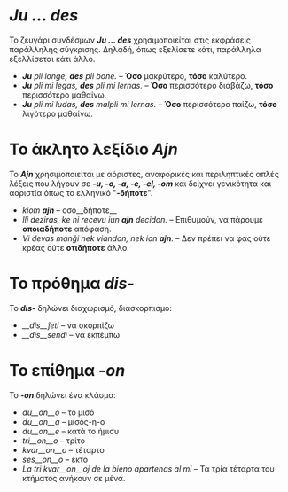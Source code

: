 # *__Ju … des__*

Το ζευγάρι συνδέσμων *__Ju … des__* χρησιμοποιείται στις εκφράσεις παράλληλης σύγκρισης. Δηλαδή, όπως εξελίσετε κάτι, παράλληλα εξελλίσεται κάτι άλλο.  
- *__Ju__ pli longe, __des__ pli bone.* – __Όσο__ μακρύτερο, __τόσο__ καλύτερο.
- *__Ju__ pli mi legas, __des__ pli mi lernas.* – __Όσο__ περισσότερο διαβάζω, __τόσο__ περισσότερο μαθαίνω.  
- *__Ju__ pli mi ludas, __des__ malpli mi lernas.* – __Όσο__ περισσότερο παίζω, __τόσο__ λιγότερο μαθαίνω.  
 

# Το άκλητο λεξίδιο *__Ajn__*

Το *__Ajn__* χρησιμοποιείται με αόριστες, αναφορικές και περιληπτικές απλές λέξεις που λήγουν σε *__-u, -o, -a, -e, -el, -om__* και δείχνει γενικότητα και αοριστία όπως το ελληνικό "__-δήποτε__".  

- *kiom __ajn__* – οσο__δήποτε__
- *Ili deziras, ke ni recevu iun __ajn__ decidon.* – Επιθυμούν, να πάρουμε __οποιαδήποτε__ απόφαση.
- *Vi devas manĝi nek viandon, nek ion __ajn__.* – Δεν πρέπει να φας ούτε κρέας ούτε __οτιδήποτε__ άλλο.
 

# Το πρόθημα *__dis-__*

Το *__dis-__* δηλώνει διαχωρισμό, διασκορπισμο:

- *__dis__ĵeti* – να σκορπίζω
- *__dis__sendi* – να εκπέμπω
 

# Το επίθημα *__-on__*

Το *__-on__* δηλώνει ένα κλάσμα:

- *du__on__o*   – το μισό
- *du__on__a*   – μισός-η-ο
- *du__on__e*   – κατά το ήμισυ
- *tri__on__o*  – τρίτο
- *kvar__on__o* – τέταρτο
- *ses__on__o*  – έκτο
- *La tri kvar__on__oj de la bieno apartenas al mi*  – Τα τρία τέταρτα του κτήματος ανήκουν σε μένα.
 
